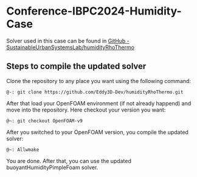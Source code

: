 # Conference-IBPC2024-Humidity-Case

Solver used in this case can be found in [GitHub - SustainableUrbanSystemsLab/humidityRhoThermo](https://github.com/SustainableUrbanSystemsLab/humidityRhoThermo)

## Steps to compile the updated solver

Clone the repository to any place you want using the following command:

```console
@-: git clone https://github.com/Eddy3D-Dev/humidityRhoThermo.git
```

After that load your OpenFOAM environment (if not already happend) and move into the repository. Here checkout your version you want:

```console
@~: git checkout OpenFOAM-v9
```

After you switched to your OpenFOAM version, you compile the updated solver:

```console
@~: Allwmake
```

You are done. After that, you can use the updated buoyantHumidityPimpleFoam solver.
